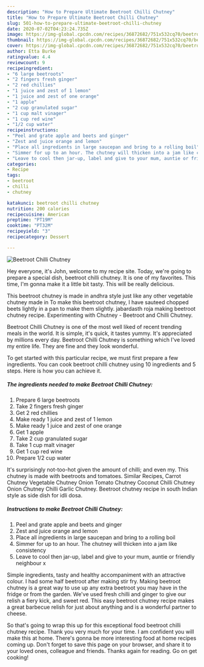 ```yaml
---
description: "How to Prepare Ultimate Beetroot Chilli Chutney"
title: "How to Prepare Ultimate Beetroot Chilli Chutney"
slug: 501-how-to-prepare-ultimate-beetroot-chilli-chutney
date: 2020-07-02T04:23:24.735Z
image: https://img-global.cpcdn.com/recipes/36872682/751x532cq70/beetroot-chilli-chutney-recipe-main-photo.jpg
thumbnail: https://img-global.cpcdn.com/recipes/36872682/751x532cq70/beetroot-chilli-chutney-recipe-main-photo.jpg
cover: https://img-global.cpcdn.com/recipes/36872682/751x532cq70/beetroot-chilli-chutney-recipe-main-photo.jpg
author: Etta Burke
ratingvalue: 4.4
reviewcount: 9
recipeingredient:
- "6 large beetroots"
- "2 fingers fresh ginger"
- "2 red chillies"
- "1 juice and zest of 1 lemon"
- "1 juice and zest of one orange"
- "1 apple"
- "2 cup granulated sugar"
- "1 cup malt vinager"
- "1 cup red wine"
- "1/2 cup water"
recipeinstructions:
- "Peel and grate apple and beets and ginger"
- "Zest and juice orange and lemon"
- "Place all ingredients in large saucepan and bring to a rolling boil"
- "Simmer for up to an hour. The chutney will thicken into a jam like consistency"
- "Leave to cool then jar-up, label and give to your mum, auntie or friendly neighbour x"
categories:
- Recipe
tags:
- beetroot
- chilli
- chutney

katakunci: beetroot chilli chutney 
nutrition: 200 calories
recipecuisine: American
preptime: "PT19M"
cooktime: "PT32M"
recipeyield: "3"
recipecategory: Dessert

---
```



![Beetroot Chilli Chutney](https://img-global.cpcdn.com/recipes/36872682/751x532cq70/beetroot-chilli-chutney-recipe-main-photo.jpg)

Hey everyone, it's John, welcome to my recipe site. Today, we're going to prepare a special dish, beetroot chilli chutney. It is one of my favorites. This time, I'm gonna make it a little bit tasty. This will be really delicious.

This beetroot chutney is made in andhra style just like any other vegetable chutney made in To make this beetroot chutney, I have sauteed chopped beets lightly in a pan to make them slightly. jabardasth roja making beetroot chutney recipe. Experimenting with Chutney - Beetroot and Chilli Chutney.

Beetroot Chilli Chutney is one of the most well liked of recent trending meals in the world. It is simple, it's quick, it tastes yummy. It's appreciated by millions every day. Beetroot Chilli Chutney is something which I've loved my entire life. They are fine and they look wonderful.


To get started with this particular recipe, we must first prepare a few ingredients. You can cook beetroot chilli chutney using 10 ingredients and 5 steps. Here is how you can achieve it.

<!--inarticleads1-->

##### The ingredients needed to make Beetroot Chilli Chutney:

1. Prepare 6 large beetroots
1. Take 2 fingers fresh ginger
1. Get 2 red chillies
1. Make ready 1 juice and zest of 1 lemon
1. Make ready 1 juice and zest of one orange
1. Get 1 apple
1. Take 2 cup granulated sugar
1. Take 1 cup malt vinager
1. Get 1 cup red wine
1. Prepare 1/2 cup water


It&#39;s surprisingly not-too-hot given the amount of chilli; and even my. This chutney is made with beetroots and tomatoes. Similar Recipes, Carrot Chutney Vegetable Chutney Onion Tomato Chutney Coconut Chilli Chutney Onion Chutney Chilli Garlic Chutney. Beetroot chutney recipe in south Indian style as side dish for idli dosa. 

<!--inarticleads2-->

##### Instructions to make Beetroot Chilli Chutney:

1. Peel and grate apple and beets and ginger
1. Zest and juice orange and lemon
1. Place all ingredients in large saucepan and bring to a rolling boil
1. Simmer for up to an hour. The chutney will thicken into a jam like consistency
1. Leave to cool then jar-up, label and give to your mum, auntie or friendly neighbour x


Simple ingredients, tasty and healthy accompaniment with an attractive colour. I had some half beetroot after making stir fry. Making beetroot chutney is a great way to use up any extra beetroot you may have in the fridge or from the garden. We&#39;ve used fresh chilli and ginger to give our relish a fiery kick, and sweet red. This easy beetroot chutney recipe makes a great barbecue relish for just about anything and is a wonderful partner to cheese. 

So that's going to wrap this up for this exceptional food beetroot chilli chutney recipe. Thank you very much for your time. I am confident you will make this at home. There's gonna be more interesting food at home recipes coming up. Don't forget to save this page on your browser, and share it to your loved ones, colleague and friends. Thanks again for reading. Go on get cooking!
